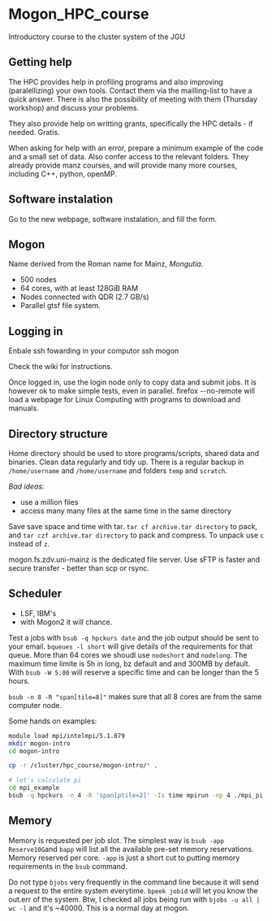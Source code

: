 # Mogon_HPC_course
Introductory course to the cluster system of the JGU

## Getting help
The HPC provides help in profiling programs and also improving (paralellizing) your own tools. Contact them via the mailling-list to have a quick answer. There is also the possibility of meeting with them (Thursday workshop) and discuss your problems.

They also provide help on writting grants, specifically the HPC details - if needed. Gratis. 

When asking for help with an error, prepare a minimum example of the code and a small set of data. Also confer access to the relevant folders.
They already provide manz courses, and will provide many more courses, including C++, python, openMP.

## Software instalation
Go to the new webpage, software instalation, and fill the form.

## Mogon
Name derived from the Roman name for Mainz, *Mongutia*.
- 500 nodes
- 64 cores, with at least 128GiB RAM
- Nodes connected with QDR (2.7 GB/s)
- Parallel gtsf file system.

## Logging in
Enbale ssh fowarding in your computor
ssh mogon

Check the wiki for instructions.

Once logged in, use the login node only to copy data and submit jobs. It is however ok to make simple tests, even in parallel.
firefox --no-remote will load a webpage for Linux Computing with programs to download and manuals.

## Directory structure
Home directory should be used to store programs/scripts, shared data and binaries. Clean data regularly and tidy up.
There is a regular backup in `/home/username` and `/home/username` and folders `temp` and `scratch`.

*Bad ideas:*
- use a million files
- access many many files at the same time in the same directory

Save save space and time with tar. `tar cf archive.tar directory` to pack, and `tar czf archive.tar directory` to pack and compress. To unpack use `c` instead of `z`.

mogon.fs.zdv.uni-mainz is the dedicated file server. Use sFTP is faster and secure transfer - better than scp or rsync.


## Scheduler
- LSF, IBM's
- with Mogon2 it will chance.

Test a jobs with `bsub -q hpckurs date` and the job output should be sent to your email. `bqueues -l short` will give details of the requirements for that queue. More than 64 cores we shoudl use `nodeshort` and `nodelong`. The maximum time limite is 5h in long, bz default and and 300MB by default. With `bsub -W 5:00` will reserve a specific time and can be longer than the 5 hours.

`bsub -n 8 -R "span[tile=8]"` makes sure that all 8 cores are from the same computer node. 

Some hands on examples:

```bash
module load mpi/intelmpi/5.1.079
mkdir mogon-intro
cd mogon-intro

cp -r /cluster/hpc_course/mogon-intro/* .

# let's calculate pi
cd mpi_example
bsub -q hpckurs -n 4 -R 'span[ptile=2]' -Is time mpirun -np 4 ./mpi_pi 1000000000
```

## Memory
Memory is requested per job slot. The simplest way is `bsub -app Reserve10G`and `bapp` will list all the available pre-set memory reservations. Memory reserved per core. `-app` is just a short cut to putting memory requirements in the `bsub` command.

Do not type `bjobs` very frequently in the command line because it will send a request to the entire system everytime. `bpeek jobid` will let you know the out.err of the system. Btw, I checked all jobs being run with `bjobs -u all | wc -l` and it's ~40000. This is a normal day at mogon. 
